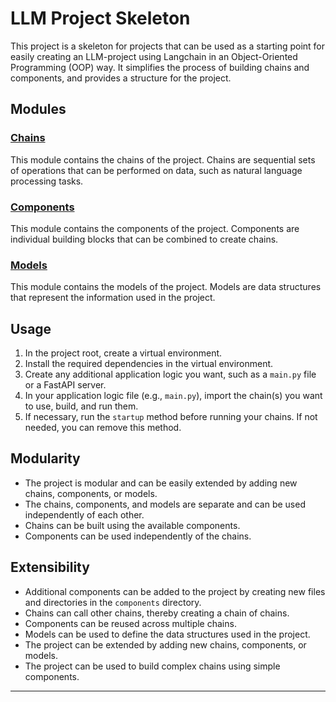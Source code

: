 # LLM Project Skeleton

This project is a skeleton for projects that can be used as a starting point for easily creating an LLM-project using Langchain in an Object-Oriented Programming (OOP) way. It simplifies the process of building chains and components, and provides a structure for the project.

## Modules

### [**Chains**](src/chains/readme.md)

This module contains the chains of the project. Chains are sequential sets of operations that can be performed on data, such as natural language processing tasks.

### [**Components**](src/components/readme.md)

This module contains the components of the project. Components are individual building blocks that can be combined to create chains.

### [**Models**](src/models/readme.md)

This module contains the models of the project. Models are data structures that represent the information used in the project.

## Usage

1. In the project root, create a virtual environment.
2. Install the required dependencies in the virtual environment.
3. Create any additional application logic you want, such as a `main.py` file or a FastAPI server.
4. In your application logic file (e.g., `main.py`), import the chain(s) you want to use, build, and run them.
5. If necessary, run the `startup` method before running your chains. If not needed, you can remove this method.

## Modularity

- The project is modular and can be easily extended by adding new chains, components, or models.
- The chains, components, and models are separate and can be used independently of each other.
- Chains can be built using the available components.
- Components can be used independently of the chains.

## Extensibility

- Additional components can be added to the project by creating new files and directories in the `components` directory.
- Chains can call other chains, thereby creating a chain of chains.
- Components can be reused across multiple chains.
- Models can be used to define the data structures used in the project.
- The project can be extended by adding new chains, components, or models.
- The project can be used to build complex chains using simple components.

---